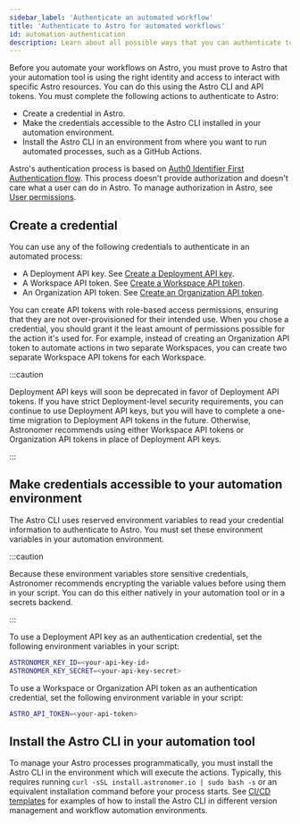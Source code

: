 ```yaml
---
sidebar_label: 'Authenticate an automated workflow'
title: 'Authenticate to Astro for automated workflows'
id: automation-authentication
description: Learn about all possible ways that you can authenticate to Astro from the Astro CLI and automation tools.
---
```



Before you automate your workflows on Astro, you must prove to Astro that your automation tool is using the right identity and access to interact with specific Astro resources. You can do this using the Astro CLI and API tokens. You must complete the following actions to authenticate to Astro:

- Create a credential in Astro.
- Make the credentials accessible to the Astro CLI installed in your automation environment.
- Install the Astro CLI in an environment from where you want to run automated processes, such as a GitHub Actions.

Astro's authentication process is based on [Auth0 Identifier First Authentication flow](https://auth0.com/docs/authenticate/login/auth0-universal-login/identifier-first). This process doesn't provide authorization and doesn't care what a user can do in Astro. To manage authorization in Astro, see [User permissions](user-permissions.md).

## Create a credential

You can use any of the following credentials to authenticate in an automated process:

- A Deployment API key. See [Create a Deployment API key](api-keys.md#create-an-api-key).
- A Workspace API token. See [Create a Workspace API token](workspace-api-tokens.md#create-a-workspace-api-token).
- An Organization API token. See [Create an Organization API token](organization-api-tokens.md#create-an-organization-api-token).

You can create API tokens with role-based access permissions, ensuring that they are not over-provisioned for their intended use. When you chose a credential, you should grant it the least amount of permissions possible for the action it's used for. For example, instead of creating an Organization API token to automate actions in two separate Workspaces, you can create two separate Workspace API tokens for each Workspace.

:::caution

Deployment API keys will soon be deprecated in favor of Deployment API tokens. If you have strict Deployment-level security requirements, you can continue to use Deployment API keys, but you will have to complete a one-time migration to Deployment API tokens in the future. Otherwise, Astronomer recommends using either Workspace API tokens or Organization API tokens in place of Deployment API keys.

:::

## Make credentials accessible to your automation environment

The Astro CLI uses reserved environment variables to read your credential information to authenticate to Astro. You must set these environment variables in your automation environment. 

:::caution

Because these environment variables store sensitive credentials, Astronomer recommends encrypting the variable values before using them in your script. You can do this either natively in your automation tool or in a secrets backend. 

:::

To use a Deployment API key as an authentication credential, set the following environment variables in your script:

```bash
ASTRONOMER_KEY_ID=<your-api-key-id>
ASTRONOMER_KEY_SECRET=<your-api-key-secret>
```

To use a Workspace or Organization API token as an authentication credential, set the following environment variable in your script: 

```bash
ASTRO_API_TOKEN=<your-api-token>
```

## Install the Astro CLI in your automation tool

To manage your Astro processes programmatically, you must install the Astro CLI in the environment which will execute the actions. Typically, this requires running `curl -sSL install.astronomer.io | sudo bash -s` or an equivalent installation command before your process starts. See [CI/CD templates](ci-cd-templates/template-overview.md) for examples of how to install the Astro CLI in different version management and workflow automation environments. 


